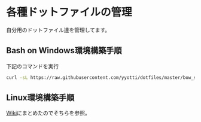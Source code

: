 # 各種ドットファイルの管理
自分用のドットファイル達を管理してます。

## Bash on Windows環境構築手順
下記のコマンドを実行
```sh
curl -sL https://raw.githubusercontent.com/yyotti/dotfiles/master/bow_setup.bash | bash
```

## Linux環境構築手順
[Wiki](https://github.com/yyotti/unix_settings/wiki)にまとめたのでそちらを参照。

<!-- vim:set ts=8 sts=2 sw=2 tw=0 wrap expandtab: -->
